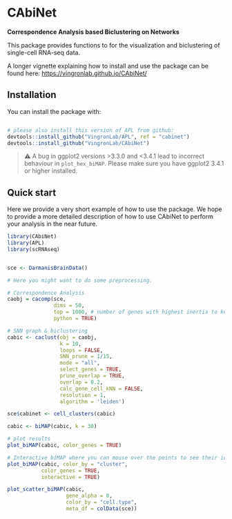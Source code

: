 
# CAbiNet
**Correspondence Analysis based Biclustering on Networks**

This package provides functions to for the visualization and biclustering of single-cell RNA-seq data.

A longer vignette explaining how to install and use the package can be found here:
https://vingronlab.github.io/CAbiNet/

## Installation

You can install the package with:

``` r

# please also install this version of APL from github:
devtools::install_github("VingronLab/APL", ref = "cabinet")
devtools::install_github("VingronLab/CAbiNet")
```

> ⚠️ A bug in ggplot2 versions >3.3.0 and <3.4.1 lead to incorrect behaviour  in `plot_hex_biMAP`. Please make sure you have ggplot2 3.4.1 or higher installed. 

## Quick start

Here we provide a very short example of how to use the package. We hope to provide a more detailed description of how to use CAbiNet to perform your analysis in the near future.

``` r
library(CAbiNet)
library(APL)
library(scRNAseq)


sce <- DarmanisBrainData()

# Here you might want to do some preprocessing.

# Correspondence Analysis
caobj = cacomp(sce,
               dims = 50,
               top = 1000, # number of genes with highest inertia to keep.
               python = TRUE)

# SNN graph & biclustering
cabic <- caclust(obj = caobj,
                 k = 10,
                 loops = FALSE,
                 SNN_prune = 1/15,
                 mode = "all",
                 select_genes = TRUE,
                 prune_overlap = TRUE,
                 overlap = 0.2,
                 calc_gene_cell_kNN = FALSE,
                 resolution = 1,
                 algorithm = 'leiden')

sce$cabinet <- cell_clusters(cabic)

cabic <- biMAP(cabic, k = 30)

# plot results
plot_biMAP(cabic, color_genes = TRUE)

# Interactive biMAP where you can mouse over the points to see their identities
plot_biMAP(cabic, color_by = "cluster",
           color_genes = TRUE,
           interactive = TRUE)

plot_scatter_biMAP(cabic,
                   gene_alpha = 0,
                   color_by = "cell.type",
                   meta_df = colData(sce))


```
